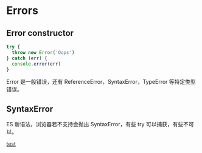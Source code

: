 # Errors

## Error constructor

```js
try {
  throw new Error('Oops')
} catch (err) {
  console.error(err)
}
```

Error 是一般错误，还有 ReferenceError，SyntaxError，TypeError 等特定类型错误。

## SyntaxError

ES 新语法，浏览器若不支持会抛出 SyntaxError，有些 try 可以捕获，有些不可以。

[test](SyntaxError.html)

